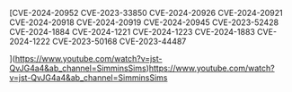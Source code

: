 [CVE-2024-20952
CVE-2023-33850
CVE-2024-20926
CVE-2024-20921
CVE-2024-20918
CVE-2024-20919
CVE-2024-20945
CVE-2023-52428
CVE-2024-1884
CVE-2024-1221
CVE-2024-1223
CVE-2024-1883
CVE-2024-1222
CVE-2023-50168
CVE-2023-44487

](https://www.youtube.com/watch?v=jst-QvJG4a4&ab_channel=SimminsSims)https://www.youtube.com/watch?v=jst-QvJG4a4&ab_channel=SimminsSims
